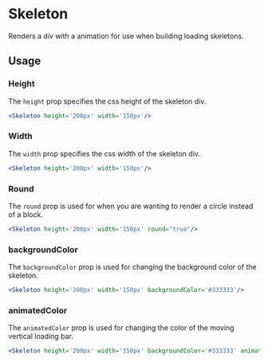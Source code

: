 # Skeleton

Renders a div with a animation for use when building loading skeletons. 

## Usage

### Height
The `height` prop specifies the css height of the skeleton div.

```jsx
<Skeleton height='200px' width='150px'/>
```

### Width

The `width` prop specifies the css width of the skeleton div.

```jsx
<Skeleton height='200px' width='150px'/>
```

### Round

The `round` prop is used for when you are wanting to render a circle instead of a block.

```jsx
<Skeleton height='200px' width='150px' round="true"/>
```

### backgroundColor

The `backgroundColor` prop is used for changing the background color of the skeleton.

```jsx
<Skeleton height='200px' width='150px' backgroundColor='#333333'/>
```

### animatedColor

The `animatedColor` prop is used for changing the color of the moving vertical loading bar.

```jsx
<Skeleton height='200px' width='150px' backgroundColor='#333333' animatedColor="#000000" />
```